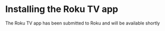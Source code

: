 # Installing the Roku TV app

The Roku TV app has been submitted to Roku and will be available shortly